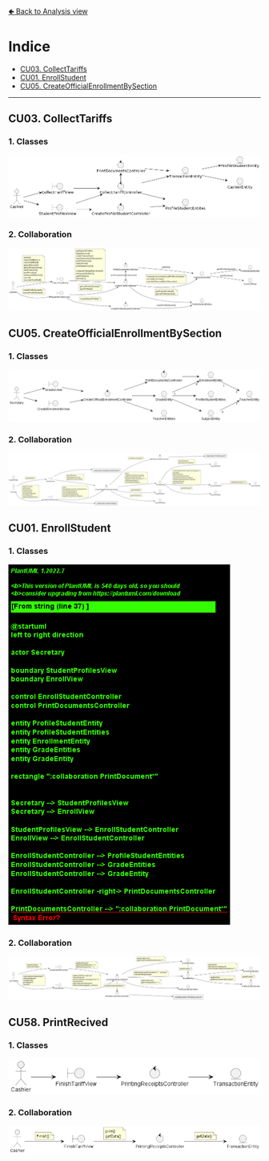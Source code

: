 [🢀 Back to Analysis view](./analysis-view.md)

# Indice
- [CU03. CollectTariffs](#cu03)
- [CU01. EnrollStudent](#cu01)
- [CU05. CreateOfficialEnrollmentBySection](#cu01)

---


## CU03. CollectTariffs <a id="cu03"></a>

### 1. Classes

![](../out/DesignView/AnalysisView/UseCaseAnalysis/CU03.CollectTariffs/Classes.CU03.Analysis.png)

### 2. Collaboration

![](../out/DesignView/AnalysisView/UseCaseAnalysis/CU03.CollectTariffs/Collaboration.CU03.Analysis.png)



## CU05. CreateOfficialEnrollmentBySection <a id="cu05"></a>

### 1. Classes
![](../out/DesignView/AnalysisView/UseCaseAnalysis/CU05.CreateOfficialEnrollmentBySection/Classes.CU05.Analysis.png)

### 2. Collaboration
![](../out/DesignView/AnalysisView/UseCaseAnalysis/CU05.CreateOfficialEnrollmentBySection/Collaboration.CU05.Analysis.png)


## CU01. EnrollStudent <a id="cu01"></a>

### 1. Classes

![](../out/DesignView/AnalysisView/UseCaseAnalysis/CU01.EnrollStudent/Classes.CU01.Analysis.png)

### 2. Collaboration

![](../out/DesignView/AnalysisView/UseCaseAnalysis/CU01.EnrollStudent/Collaboration.CU01.Analysis.png)


## CU58. PrintRecived <a id="cu58"></a>

### 1. Classes

![](../out/DesignView/AnalysisView/UseCaseAnalysis/CU58.PrintingReceipts/Classes.CU58.Analysis.png)

### 2. Collaboration

![](../out/DesignView/AnalysisView/UseCaseAnalysis/CU58.PrintingReceipts/Collaboration.CU58.Analysis.png)

